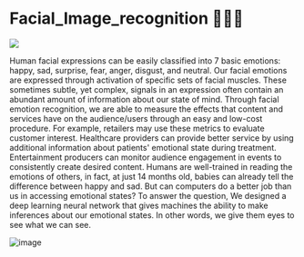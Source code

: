 # Facial_Image_recognition 🧑‍🦰👩

![](https://imgopt.infoq.com/fit-in/1200x2400/filters:quality(80)/filters:no_upscale()/news/2018/10/EmoPy-Computer-Vision/en/resources/1emotions-1540772527761.png)

Human facial expressions can be easily classified into 7 basic emotions: happy, 
sad, surprise, fear, anger, disgust, and neutral. Our facial emotions are 
expressed through activation of specific sets of facial muscles. These 
sometimes subtle, yet complex, signals in an expression often contain an 
abundant amount of information about our state of mind. Through facial 
emotion recognition, we are able to measure the effects that content and 
services have on the audience/users through an easy and low-cost procedure. 
For example, retailers may use these metrics to evaluate customer interest. 
Healthcare providers can provide better service by using additional information 
about patients' emotional state during treatment. Entertainment producers can 
monitor audience engagement in events to consistently create desired content.
Humans are well-trained in reading the emotions of others, in fact, at just 14 
months old, babies can already tell the difference between happy and sad. But 
can computers do a better job than us in accessing emotional states? To answer 
the question, We designed a deep learning neural network that gives machines 
the ability to make inferences about our emotional states. In other words, we 
give them eyes to see what we can see.

<img align = "centre">![image](https://user-images.githubusercontent.com/93440576/169586658-fa16812e-e3c6-4e5a-9d0f-bd60102e790e.png)








